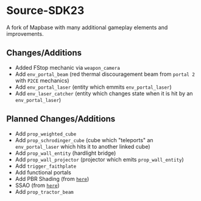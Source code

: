 # Source-SDK23
A fork of Mapbase with many additional gameplay elements and improvements.

## Changes/Additions
- Added FStop mechanic via `weapon_camera`
- Add `env_portal_beam` (red thermal discouragement beam from `portal 2` with `P2CE` mechanics)
- Add `env_portal_laser` (entity which emmits `env_portal_laser`)
- Add `env_laser_catcher` (entity which changes state when it is hit by an `env_portal_laser`)

## Planned Changes/Additions
- Add `prop_weighted_cube`
- Add `prop_schrodinger_cube` (cube which "teleports" an `env_portal_laser` which hits it to another linked cube)
- Add `prop_wall_entity` (hardlight bridge)
- Add `prop_wall_projector` (projector which emits `prop_wall_entity`)
- Add `trigger_faithplate`
- Add functional portals
- Add PBR Shading (from [`here`](https://developer.valvesoftware.com/wiki/Adding_PBR_to_Your_Mod))
- SSAO (from [`here`](https://github.com/BSVino/DoubleAction/commit/0ded18e5d52ef199e766f5f703c9ab65ecf649a3))
- Add `prop_tractor_beam`